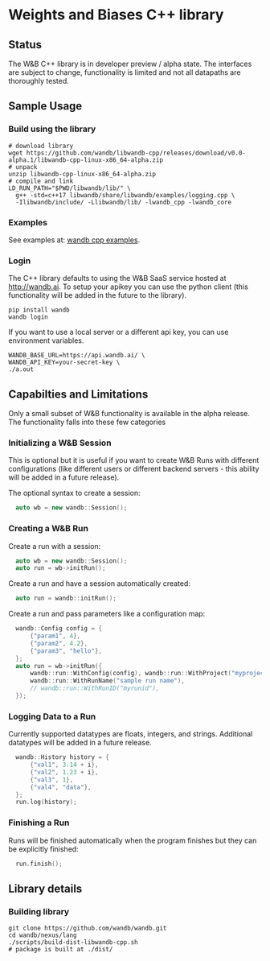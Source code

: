 # Weights and Biases C++ library

## Status

The W&B C++ library is in developer preview / alpha state.  The interfaces are
subject to change, functionality is limited and not all datapaths are thoroughly tested.

## Sample Usage

### Build using the library

```shell
# download library
wget https://github.com/wandb/libwandb-cpp/releases/download/v0.0-alpha.1/libwandb-cpp-linux-x86_64-alpha.zip
# unpack
unzip libwandb-cpp-linux-x86_64-alpha.zip
# compile and link
LD_RUN_PATH="$PWD/libwandb/lib/" \
  g++ -std=c++17 libwandb/share/libwandb/examples/logging.cpp \
  -Ilibwandb/include/ -Llibwandb/lib/ -lwandb_cpp -lwandb_core
```

### Examples

See examples at: [wandb cpp examples](https://github.com/wandb/wandb/tree/main/nexus/lang/cpp/examples).

### Login

The C++ library defaults to using the W&B SaaS service hosted at http://wandb.ai.
To setup your apikey you can use the python client (this functionality will be added
in the future to the library).

```
pip install wandb
wandb login
```

If you want to use a local server or a different api key, you can use environment variables.
```shell
WANDB_BASE_URL=https://api.wandb.ai/ \
WANDB_API_KEY=your-secret-key \
./a.out
```

## Capabilties and Limitations

Only a small subset of W&B functionality is available in the alpha release.  The functionality falls into
these few categories

### Initializing a W&B Session

This is optional but it is useful if you want to create W&B Runs with different configurations (like different
users or different backend servers - this ability will be added in a future release).

The optional syntax to create a session:
```cpp
  auto wb = new wandb::Session();
```

### Creating a W&B Run

Create a run with a session:
```cpp
  auto wb = new wandb::Session();
  auto run = wb->initRun();
```

Create a run and have a session automatically created:
```cpp
  auto run = wandb::initRun();
```

Create a run and pass parameters like a configuration map:
```cpp
  wandb::Config config = {
      {"param1", 4},
      {"param2", 4.2},
      {"param3", "hello"},
  };
  auto run = wb->initRun({
      wandb::run::WithConfig(config), wandb::run::WithProject("myproject"),
      wandb::run::WithRunName("sample run name"),
      // wandb::run::WithRunID("myrunid"),
  });
```

### Logging Data to a Run

Currently supported datatypes are floats, integers, and strings.  Additional datatypes will be added in a future release.

```cpp
  wandb::History history = {
      {"val1", 3.14 + i},
      {"val2", 1.23 + i},
      {"val3", 1},
      {"val4", "data"},
  };
  run.log(history);
```

### Finishing a Run

Runs will be finished automatically when the program finishes but they can be explicitly finished:
```cpp
  run.finish();
```

## Library details

### Building library

```shell
git clone https://github.com/wandb/wandb.git
cd wandb/nexus/lang
./scripts/build-dist-libwandb-cpp.sh
# package is built at ./dist/
```
